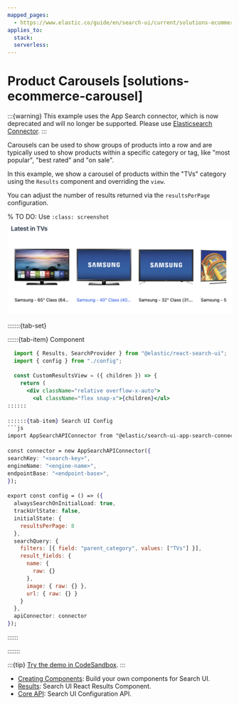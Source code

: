```yaml
---
mapped_pages:
  - https://www.elastic.co/guide/en/search-ui/current/solutions-ecommerce-carousel.html
applies_to:
  stack:
  serverless:
---
```


# Product Carousels [solutions-ecommerce-carousel]

:::{warning}
This example uses the App Search connector, which is now deprecated and will no longer be supported. Please use [Elasticsearch Connector](/reference/api-connectors-elasticsearch.md).
:::

Carousels can be used to show groups of products into a row and are typically used to show products within a specific category or tag, like "most popular", "best rated" and "on sale".

In this example, we show a carousel of products within the "TVs" category using the `Results` component and overriding the `view`.

You can adjust the number of results returned via the `resultsPerPage` configuration.

% TO DO: Use `:class: screenshot`
![carousel](images/carousel.png)

:::::::{tab-set}

::::::{tab-item} Component

````jsx
  import { Results, SearchProvider } from "@elastic/react-search-ui";
  import { config } from "./config";

  const CustomResultsView = ({ children }) => {
    return (
      <div className="relative overflow-x-auto">
        <ul className="flex snap-x">{children}</ul>
::::::

::::::{tab-item} Search UI Config
```js
import AppSearchAPIConnector from "@elastic/search-ui-app-search-connector";

const connector = new AppSearchAPIConnector({
searchKey: "<search-key>",
engineName: "<engine-name>",
endpointBase: "<endpoint-base>",
});

export const config = () => ({
  alwaysSearchOnInitialLoad: true,
  trackUrlState: false,
  initialState: {
    resultsPerPage: 8
  },
  searchQuery: {
    filters: [{ field: "parent_category", values: ["TVs"] }],
    result_fields: {
      name: {
        raw: {}
      },
      image: { raw: {} },
      url: { raw: {} }
    }
  },
  apiConnector: connector
});
````

::::::

:::::::

:::{tip}
[Try the demo in CodeSandbox](https://codesandbox.io/embed/github/elastic/search-ui/tree/main/examples/sandbox?autoresize=1&fontsize=12&initialpath=%2Fecommerce&module=%2Fsrc%2Fpages%2Fecommerce%2Findex.jsx).
:::

- [Creating Components](/reference/guides-creating-own-components.md): Build your own components for Search UI.
- [Results](/reference/api-react-components-results.md): Search UI React Results Component.
- [Core API](/reference/api-core-configuration.md): Search UI Configuration API.
